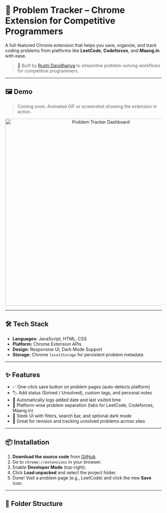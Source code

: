 # 🚀 Problem Tracker – Chrome Extension for Competitive Programmers

A full-featured Chrome extension that helps you save, organize, and track coding problems from platforms like **LeetCode**, **Codeforces**, and **Maang.in** with ease.

> 📌 Built by [Rushi Danidhariya](https://github.com/Rushi-web446) to streamline problem-solving workflows for competitive programmers.

---

## 🖼️ Demo

> Coming soon: Animated GIF or screenshot showing the extension in action.

<!-- Replace below with your own screenshots -->
<p align="center">
  <img src="screenshots/dashboard.png" alt="Problem Tracker Dashboard" width="600"/>
</p>

---

## 🛠 Tech Stack

- **Languages:** JavaScript, HTML, CSS
- **Platform:** Chrome Extension APIs
- **Design:** Responsive UI, Dark Mode Support
- **Storage:** Chrome `localStorage` for persistent problem metadata

---

## ✨ Features

- ✅ One-click save button on problem pages (auto-detects platform)
- 🏷️ Add status (Solved / Unsolved), custom tags, and personal notes
- 🧾 Automatically logs added date and last visited time
- 🧩 Platform-wise problem separation (tabs for LeetCode, Codeforces, Maang.in)
- 🎨 Sleek UI with filters, search bar, and optional dark mode
- 🧠 Great for revision and tracking unsolved problems across sites

---

## 📦 Installation

1. **Download the source code** from [GitHub](https://github.com/Rushi-web446/My_Crome_Extention).
2. Go to `chrome://extensions` in your browser.
3. Enable **Developer Mode** (top-right).
4. Click **Load unpacked** and select the project folder.
5. Done! Visit a problem page (e.g., LeetCode) and click the new **Save** icon.

---

## 📂 Folder Structure

